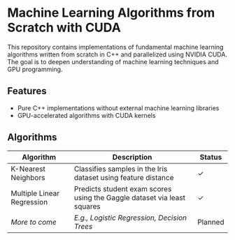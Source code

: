 # Machine Learning Algorithms from Scratch with CUDA

This repository contains implementations of fundamental machine learning algorithms written from scratch in C++ and parallelized using NVIDIA CUDA. The goal is to deepen understanding of machine learning techniques and GPU programming.

## Features

- Pure C++ implementations without external machine learning libraries
- GPU-accelerated algorithms with CUDA kernels

## Algorithms

| Algorithm                | Description                                     | Status   |
| ------------------------ | ----------------------------------------------- | -------- |
| K-Nearest Neighbors      | Classifies samples in the Iris dataset using feature distance      | ✓        |
| Multiple Linear Regression        | Predicts student exam scores using the Gaggle dataset via least squares | ✓        |
| *More to come*           | *E.g., Logistic Regression, Decision Trees*     | Planned  |
